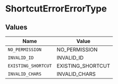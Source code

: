 # ShortcutErrorErrorType


## Values

| Name                | Value               |
| ------------------- | ------------------- |
| `NO_PERMISSION`     | NO_PERMISSION       |
| `INVALID_ID`        | INVALID_ID          |
| `EXISTING_SHORTCUT` | EXISTING_SHORTCUT   |
| `INVALID_CHARS`     | INVALID_CHARS       |